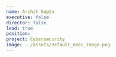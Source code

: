 ```yaml
---
name: Archit Gupta
executive: false
director: false
lead: true
position:  
project: Cybersecurity
image: ../assets/default_exec_image.png
---
```

